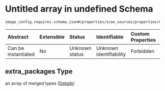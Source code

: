 # Untitled array in undefined Schema

```txt
image_config.requires.schema.json#/properties/scan_sources/properties/extra_packages
```



| Abstract            | Extensible | Status         | Identifiable            | Custom Properties | Additional Properties | Access Restrictions | Defined In                                                                                              |
| :------------------ | :--------- | :------------- | :---------------------- | :---------------- | :-------------------- | :------------------ | :------------------------------------------------------------------------------------------------------ |
| Can be instantiated | No         | Unknown status | Unknown identifiability | Forbidden         | Allowed               | none                | [image\_config.requires.schema.json\*](../out/image_config.requires.schema.json "open original schema") |

## extra\_packages Type

an array of merged types ([Details](image_config-1-properties-scan_sources-properties-extra_packages-items.md))

